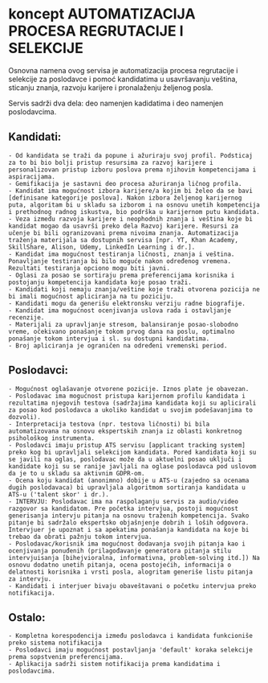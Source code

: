 # koncept AUTOMATIZACIJA PROCESA REGRUTACIJE I SELEKCIJE

Osnovna namena ovog servisa je automatizacija procesa regrutacije i selekcije za poslodavce i pomoć kandidatima u usavršavanju veština, sticanju znanja, razvoju karijere i pronalaženju željenog posla. 

Servis sadrži dva dela: deo namenjen kadidatima i deo namenjen poslodavcima.


## Kandidati:

    - Od kandidata se traži da popune i ažuriraju svoj profil. Podsticaj za to bi bio bolji pristup resursima za razvoj karijere i personalizovan pristup izboru poslova prema njihovim kompetencijama i aspiracijama.
    - Gemifikacija je sastavni deo procesa ažuriranja ličnog profila.
    - Kandidat ima mogućnost izbora karijere/a kojim bi želeo da se bavi [definisane kategorije poslova]. Nakon izbora željenog karijernog puta, algoritam bi u skladu sa izborom i na osnovu unetih kompetencija i prethodnog radnog iskustva, bio podrška u karijernom putu kandidata.
    - Veza između razvoja karijere i neophodnih znanja i veština koje bi kandidat mogao da usavrši preko dela Razvoj karijere. Resursi za učenje bi bili ogranizovani prema nivoima znanja. Automatizacija traženja materijala sa dostupnih servisa [npr. YT, Khan Academy, SkillShare, Alison, Udemy, LinkedIn Learning i dr.].
    - Kandidat ima mogućnost testiranja ličnosti, znanja i veština. Ponavljanje testiranja bi bilo moguće nakon određenog vremena. Rezultati testiranja opciono mogu biti javni.
    - Oglasi za posao se sortiraju prema preferencijama korisnika i postojanju kompetencija kandidata koje posao traži.
    - Kandidati koji nemaju znanja/veštine koje traži otvorena pozicija ne bi imali mogućnost apliciranja na tu poziciju.
    - Kandidati mogu da generišu elektronsku verziju radne biografije.
    - Kandidat ima mogućnost ocenjivanja uslova rada i ostavljanje recenzije.
    - Materijali za upravljanje stresom, balansiranje posao-slobodno vreme, očekivano ponašanje tokom prvog dana na poslu, optimalno ponašanje tokom intervjua i sl. su dostupni kandidatima.
    - Broj apliciranja je ograničen na određeni vremenski period.


## Poslodavci:

    - Mogućnost oglašavanje otvorene pozicije. Iznos plate je obavezan.
    - Poslodavac ima mogućnost pristupa karijernom profilu kandidata i rezultatima njegovih testova (sadržajima kandidata koji su aplicirali za posao kod poslodavca a ukoliko kandidat u svojim podešavanjima to dozvoli).
    - Interpretacija testova (npr. testova ličnosti) bi bila automatizovana na osnovu ekspertskih znanja iz oblasti konkretnog psihološkog instrumenta.
    - Poslodavci imaju pristup ATS servisu [applicant tracking system] preko kog bi upravljali selekcijom kandidata. Pored kandidata koji su se javili na oglas, poslodavac može da u aktuelni posao uključi i kandidate koji su se ranije javljali na oglase poslodavca pod uslovom da je to u skladu sa aktivnim GDPR-om.
    - Ocena koju kandidat (anonimno) dobije u ATS-u (zajedno sa ocenama dugih poslodavaca) bi upravljala algoritmom sortiranja kandidata u ATS-u ('talent skor' i dr.).
    - INTERVJU: Poslodavac ima na raspolaganju servis za audio/video razgovor sa kandidatom. Pre početka intervjua, postoji mogućnost generisanja intervju pitanja na osnovu traženih kompetencija. Svako pitanje bi sadržalo ekspertsko objašnjenje dobrih i loših odgovora. Intervjuer je upoznat i sa apekatima ponašanja kandidata na koje bi trebao da obrati pažnju tokom intervjua.
    - Poslodavac/korisnik ima mogućnost dodavanja svojih pitanja kao i ocenjivanja ponuđenih (prilagođavanje generatora pitanja stilu intervjuisanja [bihejvioralna, informativna, problem-solving itd.]) Na osnovu dodatno unetih pitanja, ocena postojećih, informacija o delatnosti korisnika i vrsti posla, alogritam generiše listu pitanja za intervju.
    - Kandidati i interjuer bivaju obaveštavani o početku intervjua preko notifikacija.


## Ostalo:

    - Kompletna korespodencija između poslodavca i kandidata funkcioniše preko sistema notifikacija
    - Poslodavci imaju mogućnost postavljanja 'default' koraka selekcije prema sopstvenim preferencijama.
    - Aplikacija sadrži sistem notifikacija prema kandidatima i poslodavcima.

